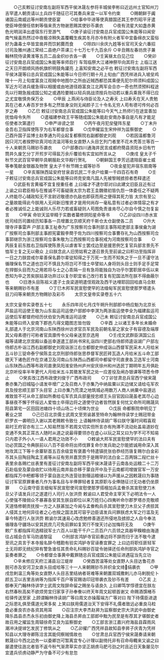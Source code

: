 <!-- { "loadSidebar": true } -->
　　○己亥敕征讨安南左副将军西平侯沐晟左参将丰城侯李彬曰近远州土官知州刀吉罕遣人朝贡请以土兵四千随征已可其奏兵来宜一以军令约束
　　○赐朝鲜于阗诸国云南威远等州朝贡使臣宴
　　○给事中毕进等使真腊国还其王参烈昭平牙遣使臣坤偲俚任侬剌等偕来贡方物谢恩赐其使钞币袭衣
　　○夜有流星大如盏赤黄色光明润泽出虚宿东行至游气
　　○庚子谕征讨安南总兵官成国公朱能等曰闻安南气候虽热然过中夜极凉稍失盖覆輙生疾其冬月亦冷有附火者军中宜备绵衣又蛮俗好为蛊毒士卒皆宜凿井而饮躬爨而食
　　○除四川余庆九姓等长官司天全六番招讨司及雅州通江荣经二县绝户茶课三十七万七千九百余斤
○辛丑赐左春坊庶子兼翰林院侍读黄淮等五员二品金织纱衣各一袭　　
○壬寅昼太白见己位
　　○癸卯征讨安南总兵官成国公朱能等率师启行  车驾临祭大江诸神祭毕向其将士  上临江送之天日开朗顺风扬帆旗帜明鼓角讙亮  上喜知安南之必平也  敕征讨安南左副将军西平侯沐晟等曰总兵官成国公朱能等以今日师行期十月上旬由广西凭祥进兵入坡垒鸡陵十一月上旬度富良江观贼中地图尔之所由近贼西都恐其乘便先犯尔师须料成国公军近方可进兵缓急得以相援或由地道径趋富良江北两军会合亦一奇也然须预料程途先以行期急报成国公知之或遇险要贼以轻兵挑战须按兵勿动若以重兵乘我不得已应之尤宜敬慎务保万全
　　○甲辰  上燕闲与侍臣论及人之寿夭  上曰寿夭在天人贵勉其在己者人寿百岁世多有之然皆身没则无闻颜子三十令名无穷人苟有德可传何必百岁之寿
　　○乙巳  敕征讨安南总兵官成国公朱能等曰今天气上热师行在途宜善加抚恤毋令失所
　　○遣福建参政王平等随成国公朱能赴安南办事自是凡有才能足任使者次第遣行
　　○申严诽谤之禁
　　○丙午夜月犯垒璧阵东星
　　○丁未升金吾右卫指挥使陈亨为右军都督佥事
　　○戊申擢监生宋仲祥为监察御史
　　○己酉升国子监博士赵季通为司业起复都察院右副都御史刘观
　　○若因温都鲁河因只河兀者揆野钦真河哈流温河等处女直野人头目乞列门者里不花木秃答兰等百一十人来朝贡马赐钞币袭衣
　　○户部奏四川通海井民言成都府蕳县资阳乡旧有竹筒井久废乞分丁开煎岁可得盐万余斤覆验有实宜如所言从之
　　○庚戌  皇太子千秋节文武百官早朝毕具朝服赴文华殿行贺礼
　　○朝鲜国王李芳远遣陪臣崔士威等奉笺献金银器及物贺  皇太子千秋节赐士威等钞币
　　○夜金星犯井宿东扇南等一星
　　○辛亥赈陕西延安府甘泉县饥民二千余户给粟一千四百石有奇
　　○壬子敕征讨安南总兵官成国公朱能等曰师克安南凡国人先被黎贼掳掠者悉释遣还
　　○武臣有言黄福不宜复授重任者  上曰福才不逮尔耶对曰此建文旧臣且近有过  上谕之曰君臣相与在推诚不可畜疑唐太宗为君王圭魏徵初皆仇怨一体委任之不疑两人终能尽心辅政知无不言尉迟敬德亦仇敌也即获而用之便得其死力皆  太宗有至公之量故能得此今朕用人无间新旧惟贤才是用何尚存一毫私意有过者必体情容之有才者必推诚任之上能诚则人乐尽力若或畜疑则人苟图免责谁肯尽心尔自今慎之勿复妄言
　　○甲寅  命钦天监举精于实数者纂修阴阳星命等书
　　○乙卯设四川赤水宣抚司经历司置经历知事各一员增置北京顺天府千斯仓太仓副使各二员
　　○升大理寺评事雷声  户部主事王祉泰为广东按察司佥事刑部主事陈昭吏部主事侯龠为湖广按察司佥事刑部主事颜宪霍毅李蕳于佐为四川按察司佥事曹存礼为山西按察司佥事郭继宗为浙江按察司佥事朱敬为江西按察司佥事祝戒为河南按察司佥事
　　○丙辰复前东胜右卫指挥使陈景先以虐害军士罢戍边至是援恩例乞复官兵部言景先不恤军士复之无以儆众  上曰朕念此人旧劳姑宥之遂召景先至前谕之曰积功至指挥非一日之力朕尝戒尔辈善保名爵尔辈徒知得之于万死一生而不知失之于一旦不谨守法循理保名节之道也岂可不慎且为将岂可不惜士卒譬如人身将则头目士则手足手足常在捍御头目而为之用若将与士之心乖隔一旦有急将能独自为功乎尔罢职居卒伍以来悉知为卒之苦矣朕姑录功弃过以复尔职宜省己改行若复有犯国法所在朕不得曲蔽尔也
　　○旧港头目陈祖义遣子士良梁道明遣侄观政及西干达哩耶回回哈直马合默等来朝赐钞币有差
　　○丁巳木邦军民宣慰使罕的法缅甸军民宣慰使那罗塔遣头目刀闷等来朝贡方物赐钞及彩币
　　太宗文皇帝实录卷五十六


太宗文皇帝实录卷五十七
　　永乐四年闰七月戊午朔升刑部郎中杨应魁为北京长芦盐运司运使王敬为山东盐运司运使户部郎中李溟为两浙盐运使李全为福建盐运司运使后军都督府经历伏伯安为两淮运司运使
　　○己未  敕征讨安南总兵官成国公朱能等曰师入安南下郡邑凡得文籍图志皆勿毁
　　○辛酉  上以诸王多年长未婚命礼部遣人于北京河南山东陕西徐州访求官员军民及前朝名宦之家女子有容德及端厚其父母素德行可称者官具廪传令父母亲送至京选用
　　○壬戌文武群臣淇国公丘福等请建北京宫殿以备巡幸遂遣工部尚书宋礼诣四川吏部右侍郎师逵诣湖广户部左侍郎古朴诣江西右副都御史刘观诣浙江右佥都御史仲成诣山西督军民采木人月给米五斗钞三锭命泰宁侯陈圭北京刑部侍郎张思恭督军民匠砖瓦造人月给米五斗命工部徵天下诸色匠作在京诸卫及河南山东陕西山西都司中都留守司直隶各卫选军士河南山东陕西山西等布政司直隶凤阳淮安扬州庐州安庆徐州和州选民丁期明年五月俱赴北京听役率半年更代人月给米五斗其徵发军民之处一应差役及闸办银课等项悉令停止
　　○癸亥改江西布政使刘俊于广西布政司
　　○丁卯甘肃总兵官西宁侯宋晟奏亦集乃旧城隘小请发卒增广之及召商人于亦集乃中纳盐粟以实边储又请给屯军农具及授忠顺王部下头目官  上曰亦集乃荒漠之地筑城必用数万人商人纳粟中盐道远难致皆不可从命工部如所奏给屯军农具兵部量授忠顺王头目官因曰晟虽老其尽心边事昼夜不懈于怀绥远人爱恤士卒得边将之道使守边者皆然朕复何忧又命所司赐晟凤阳县第宅一区田园池塘四十顷山场二十顷俾为世业
　　○戊辰  命都察院申明见丁著业之禁
　　○己巳召北京儒士武周文至劳谕甚至特命为翰林侍读学士赐冠带金织罗衣一袭明日入谢以其老赐敕令致仕  上语翰林侍读胡广等曰朕守藩时间暇喜观易时王府官亦有三二人知易然皆不若周文切实但所言亦有拘滞不流动处盖易道妙在变通不失其正耳古人随时从道之说最得要领亦在虚心以玩之耳又曰为学不可不知易只内君子外小人一语人君用之功效不小
　　○敕谕大邦军民宣慰使罕的法曰夫有功必赏国之令典朕前以八百不臣命将出师伐罪复命尔发兵助之尔能摅诚用命深入其地攻其江下等十余寨斩首五百余级宜有褒嘉今特遣镇抚张伯恭经历唐复赐尔白金彩币其头目陶目陶孟王甫等从征有劳并嘉赏赍于是赐罕的法白金二百两锦二叚纻丝十表里余各赐纻丝表里有差征讨安南左副将军西平侯沐晟请于云南各处运粮二十二万石赴临安及蒙自收贮以待用云南井盐亦移于蒙自开中及于云南都司增拨官军一万安都指挥万中杷都等领于蒙自迤北外连营驻劄僣运粮储以为声援从之因敕晟曰为事随征讨军官原罪重者凡作为事名目与半俸罪轻者复其原职与全俸随征讨无功者仍坐原罪
　　○云南守臣言细甸军民宣慰使司宣慰使那罗搭檀加兵孟餋杀其宣慰使刀木旦父子请发兵讨之遂遣行人司行人张洪赍  敕谕曰人君受命主宰天下必明法令一人心使强不陵弱众不暴寡各安其生朕自即位以来万姓归心四夷听命尔郡罗塔亦克敬顺天道恪修朝贡抚按一方之人朕甚加之今闻与孟餋构兵杀其宣慰使刀木旦父子虏掠其人侵其土地何异往者之心也揆之国法其可容乎边臣请发兵问罪朕虑大军之行滥及无辜今特遣行人张洪赍  敕谕尔其速易心改虑勉修善道还所侵地及掳掠之人自今奉法循理各守疆场以安其民庶几可免前罪如复冥行不悛天讨必加悔将无及
　　○庚午  敕广东都指挥司选精锐军士六百人以能干千户二员百户六员领之具器甲糗粮由海道往占城会合军马防遏黎寇
　　○刑部言鸿胪寺官前奏边将不辞而归于法不敬今逮至讯之具言于本寺报名辞今稽勘有验实鸿胪寺官诬奏宜罪之  上曰边将职任匪轻军士无将即无统纪猝有警急谁任其责命礼科赐钞百锭令驰驿还任命刑部执鸿胪寺官之妄奏者罪之
　　○令都督佥事黄中戴罪随总兵官成国公朱能征进遇寇当先立功
　　○辛未修应天府江浦县沿江堤岸
　　○癸酉苦温等处女直野人头目达鲁花赤脱可赤及安河卫女直头目成哈等三十一人来朝赐钞币并织金文绮绢袭衣
　　○甲戌忽剌温三角等处女直野人头目吉里结纳者哥难等来朝置双城撒剌儿亦马剌脱伦卜颜五卫以吉里吉纳等为指挥千百户等官赐诰印冠带袭衣及钞币有差
　　○乙亥  上御奉天门翰林侍讲学士武周文陛辞命留之赐坐与语良久  上曰卿笃学惇德宜在朕左右然春秋高矣不欲烦劳宜归家享子孙奉餋以终天年周文起顿首谢又  命赐酒馔楮币给驿传送至家  上顾谓翰林侍读胡广等曰周文亦操履端方广等对曰  陛下待儒臣进退之际恩礼俱至儒道光荣多矣  上笑曰朕用儒道治天下安得不礼儒者致远必重良马粒食必重良农亦各资其用耳
　　○召注宗大李杰赵昇为监察御史宗大洪武中由御史降乐昌县丞杰永乐初由御史降上海县丞昇由工部郎中黜为民至是有荐其才堪御史者故召用之擢监生周辕徐奇艾良为监察御史
　　○工部言浙江嘉兴府海盐县霖雨风潮冲决提堓乞发民丁修筑从之
　　○乙卯擢广西凭祥县故知县李昇子庆青为凭祥知县以大理寺卿陈洽言其能伺察贼情故也
　　○甘肃总兵官西宁侯宋晟奏请来朝敕晟曰今西北边务一以委卿岂可暂离宜专心计理以副倚托非有召命毋輙来又谕之曰屡遣使往迤北者皆不返今秋气渐肃草实亦坚正胡虏马肥弓劲之时且近日天象屡见尔宜遣兵侦虏动静严为守备不可少有怠忽
